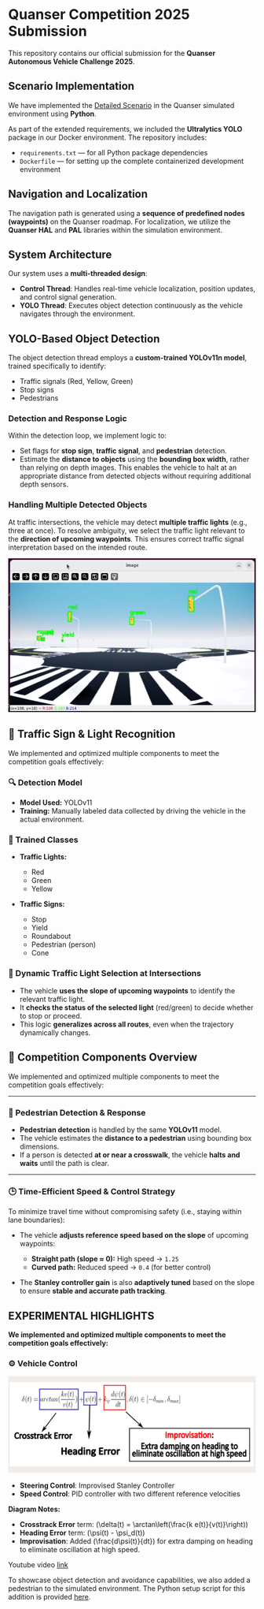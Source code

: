 <!-- This is our submission for quanser competition 2025

We have provided implementaion of the [deltaied scenario](https://github.com/quanser/ACC-Competition-2025/blob/main/Detailed_Scenario.md) in Quanser environment through python devlopment.As an addition requirement we have installed ultralytics package in our dokcer environment, we have provided requirement and docker file for same.

The path for navigation in the map is generated through a node sequence , we have utilized quanser hal and pal library for localization in the Quanser
 roadmap environment 

 WE have intialsed two threads to complete the task ,the control thread is used for updating cars postion and providing control inputs and a yolo thread is used for object detection as the vehicle navigates through the map.

 Yolo Based Object Detection:
 In this thread we have utilised a custom trained yolov11n model, trained on traffic signals, traffic signs and also a person for objectdetection and avoidance.

we have set flags for stop sign, traffic signals (red,green,yellow) and pedestrain detection in this loop.
We have utilised the width of bounding box to estimate the diatance of detected object from the vehicle instead of using depth image, to stop at appropriate distance from the detected object.

To deal with multiple object of same type for example when our vehicle stops at the traffic intersection it can detect three traffic lights.we will choose the traffic light based on the direction of the waypoints we have to follow, As shown in the image below.

![Qcar navigation map](media/sc2.png)


Control Loop:
we have utilised hal and pal libraries for localization(using QcarEKF and qcarGPS) , we have used staney controller based algorithm for to provide control input to track a reference speed(for speed controller) and stanley gain and heading error (for steering control),To track the way points better we dynamically change the reference tracking speed and the Stanley gain(steering control) according to orientaion of waypoints ahead with respect to the vehicle. -->
# Quanser Competition 2025 Submission

This repository contains our official submission for the **Quanser Autonomous Vehicle Challenge 2025**.

## Scenario Implementation

We have implemented the [Detailed Scenario](https://github.com/quanser/ACC-Competition-2025/blob/main/Detailed_Scenario.md) in the Quanser simulated environment using **Python**.

As part of the extended requirements, we included the **Ultralytics YOLO** package in our Docker environment. The repository includes:

- `requirements.txt` — for all Python package dependencies
- `Dockerfile` — for setting up the complete containerized development environment

## Navigation and Localization

The navigation path is generated using a **sequence of predefined nodes (waypoints)** on the Quanser roadmap. For localization, we utilize the **Quanser HAL** and **PAL** libraries within the simulation environment.

## System Architecture

Our system uses a **multi-threaded design**:

- **Control Thread**: Handles real-time vehicle localization, position updates, and control signal generation.
- **YOLO Thread**: Executes object detection continuously as the vehicle navigates through the environment.

## YOLO-Based Object Detection

The object detection thread employs a **custom-trained YOLOv11n model**, trained specifically to identify:

- Traffic signals (Red, Yellow, Green)
- Stop signs
- Pedestrians

### Detection and Response Logic

Within the detection loop, we implement logic to:

- Set flags for **stop sign**, **traffic signal**, and **pedestrian** detection.
- Estimate the **distance to objects** using the **bounding box width**, rather than relying on depth images. This enables the vehicle to halt at an appropriate distance from detected objects without requiring additional depth sensors.

### Handling Multiple Detected Objects

At traffic intersections, the vehicle may detect **multiple traffic lights** (e.g., three at once). To resolve ambiguity, we select the traffic light relevant to the **direction of upcoming waypoints**. This ensures correct traffic signal interpretation based on the intended route.

![QCar Navigation Map](media/sc2.png)

## 🚦 Traffic Sign & Light Recognition

We implemented and optimized multiple components to meet the competition goals effectively:

### 🔍 Detection Model

- **Model Used:** YOLOv11  
- **Training:** Manually labeled data collected by driving the vehicle in the actual environment.

### 🧠 Trained Classes

- **Traffic Lights:**  
  - Red  
  - Green  
  - Yellow

- **Traffic Signs:**  
  - Stop  
  - Yield  
  - Roundabout  
  - Pedestrian (person)  
  - Cone

### 🔄 Dynamic Traffic Light Selection at Intersections

- The vehicle **uses the slope of upcoming waypoints** to identify the relevant traffic light.
- It **checks the status of the selected light** (red/green) to decide whether to stop or proceed.
- This logic **generalizes across all routes**, even when the trajectory dynamically changes.

## 🚗 Competition Components Overview

We implemented and optimized multiple components to meet the competition goals effectively:

---

### 🧍 Pedestrian Detection & Response

- **Pedestrian detection** is handled by the same **YOLOv11** model.
- The vehicle estimates the **distance to a pedestrian** using bounding box dimensions.
- If a person is detected **at or near a crosswalk**, the vehicle **halts and waits** until the path is clear.

---

### 🕒 Time-Efficient Speed & Control Strategy

To minimize travel time without compromising safety (i.e., staying within lane boundaries):

- The vehicle **adjusts reference speed based on the slope** of upcoming waypoints:
  - **Straight path (slope ≈ 0):** High speed → `1.25`
  - **Curved path:** Reduced speed → `0.4` (for better control)

- The **Stanley controller gain** is also **adaptively tuned** based on the slope to ensure **stable and accurate path tracking**.

## EXPERIMENTAL HIGHLIGHTS

**We implemented and optimized multiple components to meet the competition goals effectively:**

### ⚙️ Vehicle Control

![Stanley Controller Diagram](media/sc3.png)

- **Steering Control**: Improvised Stanley Controller  
- **Speed Control**: PID controller with two different reference velocities

**Diagram Notes:**
- **Crosstrack Error** term: \(\delta(t) = \arctan\left(\frac{k e(t)}{v(t)}\right)\)
- **Heading Error** term: \(\psi(t) - \psi_d(t)\)
- **Improvisation**: Added \(\frac{d\psi(t)}{dt}\) for extra damping on heading to eliminate oscillation at high speed.


Youtube video [link](https://youtu.be/qH_KObXcGQ8?si=zTrFf_YaKlXuK4n9)

To showcase object detection and avoidance capabilities, we also added a pedestrian to the simulated environment. The Python setup script for this addition is provided [here](python_dev/pedestrian_move_cone_updated.py).

